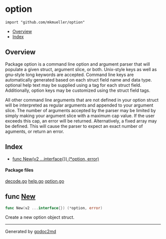 

# option
`import "github.com/mkmueller/option"`

* [Overview](#pkg-overview)
* [Index](#pkg-index)

## <a name="pkg-overview">Overview</a>
Package option is a command line option and argument parser that will
populate a given struct, argument slice, or both.  Unix-style keys as well as
gnu-style long keywords are accepted.  Command line keys are automatically
generated based on each struct field name and data type.  optional help text
may be supplied using a tag for each struct field. Additionally, option keys
may be customized using the struct field tags.

All other command line arguments that are not defined in your option struct
will be interpreted as regular arguments and appended to your argument slice.
The number of arguments accepted by the parser may be limited by simply
making your argument slice with a maximum cap value.  If the user exceeds
this cap, an error will be returned.  Alternatively, a fixed array may be
defined.  This will cause the parser to expect an exact number of aguments,
or return an error.




## <a name="pkg-index">Index</a>
* [func New(v2 ...interface{}) (*option, error)](#New)


#### <a name="pkg-files">Package files</a>
[decode.go](/src/github.com/mkmueller/option/decode.go) [help.go](/src/github.com/mkmueller/option/help.go) [option.go](/src/github.com/mkmueller/option/option.go) 





## <a name="New">func</a> [New](/src/target/option.go?s=3258:3303#L108)
``` go
func New(v2 ...interface{}) (*option, error)
```
Create a new option object struct.








- - -
Generated by [godoc2md](http://godoc.org/github.com/davecheney/godoc2md)
